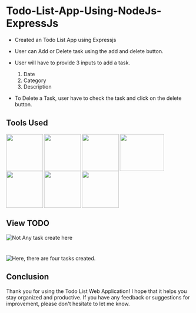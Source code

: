 # Todo-List-App-Using-NodeJs-ExpressJs

* Created an Todo List App using  Expressjs

* User can Add or Delete task using the add and delete button.

* User will have to provide 3 inputs to add a task.
  1. Date
  2. Category
  3. Description

* To Delete a Task, user have to check the task and click on the delete button.

## Tools Used
<img align="left" src="https://user-images.githubusercontent.com/18380165/224329335-3cdf989b-bdce-41e6-82dc-7d4c50d5f283.png" width="100" height="100">
<img align="left" src="https://user-images.githubusercontent.com/18380165/224329345-7363d693-4f27-4a58-8c9e-086d8a3fa420.png" width="100" height="100">
<img align="left" src="https://user-images.githubusercontent.com/18380165/224332427-426a3fbb-e25d-4deb-a832-666ae2e2e418.png" width="100" height="100">
<img align="left" src="https://user-images.githubusercontent.com/18380165/224741719-3887a83f-9041-49b5-b1d3-a4b636147582.png" width="120" height="100">
<img align="left" src="https://user-images.githubusercontent.com/18380165/224742317-8448ec1f-c35e-4fa3-99bf-5075da765c1a.png" width="100" height="100">
<img align="left" src="https://user-images.githubusercontent.com/18380165/224742804-66cd82b1-fedd-40a1-ad43-6cd2a7b91e46.png" width="100" height="100">
<img  src="https://user-images.githubusercontent.com/18380165/224329339-a5174b23-1a5c-4ae4-95c8-ead20a29d77e.png" width="100" height="100">


## View TODO

![Not Any task create here](https://user-images.githubusercontent.com/119615683/228890134-4071acc4-e41e-4eea-a2f5-a2e4621b0a87.png)

#
![Here, there are four tasks created.](https://user-images.githubusercontent.com/119615683/228892830-28599469-995d-44e5-a8b2-f5b0040b49ff.png)



## Conclusion
Thank you for using the Todo List Web Application! I hope that it helps you stay organized and productive. If you have any feedback or suggestions for improvement, please don't hesitate to let me know.

